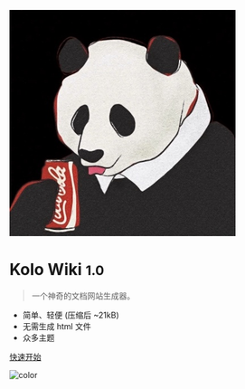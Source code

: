 ![logo](docs/img/logo.jpg ':size=100')

# Kolo Wiki <small>1.0</small>

> 一个神奇的文档网站生成器。

- 简单、轻便 (压缩后 ~21kB)
- 无需生成 html 文件
- 众多主题

[快速开始](#首页)

![color](#3F3F3F)
